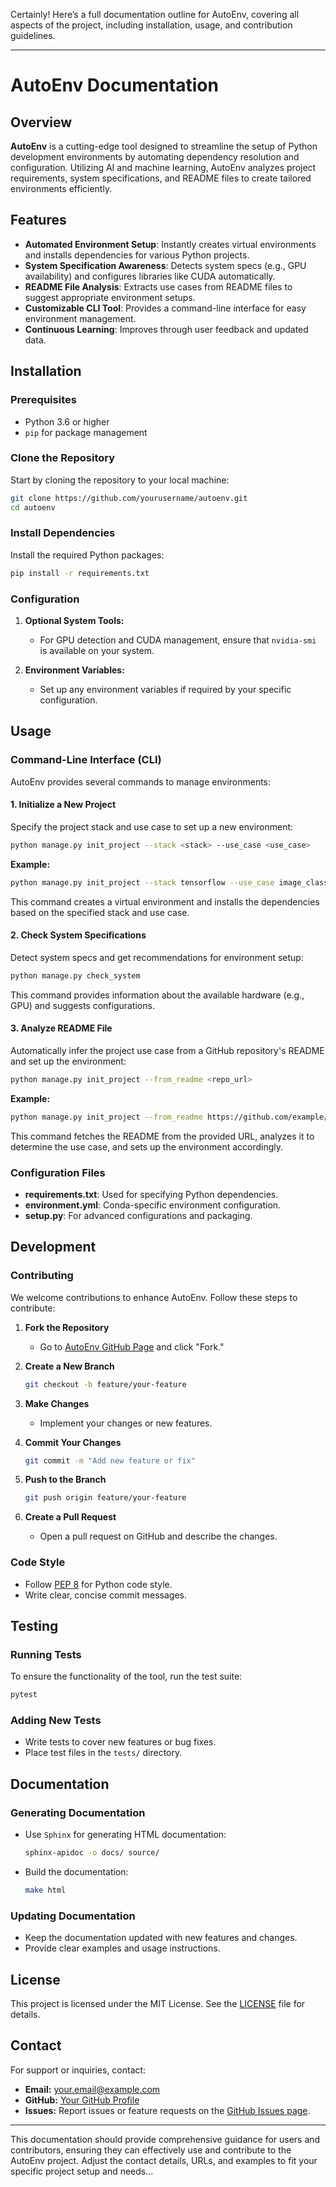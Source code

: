 Certainly! Here’s a full documentation outline for AutoEnv, covering all aspects of the project, including installation, usage, and contribution guidelines.

---

# **AutoEnv Documentation**

## **Overview**

**AutoEnv** is a cutting-edge tool designed to streamline the setup of Python development environments by automating dependency resolution and configuration. Utilizing AI and machine learning, AutoEnv analyzes project requirements, system specifications, and README files to create tailored environments efficiently.

## **Features**

- **Automated Environment Setup**: Instantly creates virtual environments and installs dependencies for various Python projects.
- **System Specification Awareness**: Detects system specs (e.g., GPU availability) and configures libraries like CUDA automatically.
- **README File Analysis**: Extracts use cases from README files to suggest appropriate environment setups.
- **Customizable CLI Tool**: Provides a command-line interface for easy environment management.
- **Continuous Learning**: Improves through user feedback and updated data.

## **Installation**

### **Prerequisites**

- Python 3.6 or higher
- `pip` for package management

### **Clone the Repository**

Start by cloning the repository to your local machine:

```bash
git clone https://github.com/yourusername/autoenv.git
cd autoenv
```

### **Install Dependencies**

Install the required Python packages:

```bash
pip install -r requirements.txt
```

### **Configuration**

1. **Optional System Tools:**
   - For GPU detection and CUDA management, ensure that `nvidia-smi` is available on your system.

2. **Environment Variables:**
   - Set up any environment variables if required by your specific configuration.

## **Usage**

### **Command-Line Interface (CLI)**

AutoEnv provides several commands to manage environments:

#### **1. Initialize a New Project**

Specify the project stack and use case to set up a new environment:

```bash
python manage.py init_project --stack <stack> --use_case <use_case>
```

**Example:**

```bash
python manage.py init_project --stack tensorflow --use_case image_classification
```

This command creates a virtual environment and installs the dependencies based on the specified stack and use case.

#### **2. Check System Specifications**

Detect system specs and get recommendations for environment setup:

```bash
python manage.py check_system
```

This command provides information about the available hardware (e.g., GPU) and suggests configurations.

#### **3. Analyze README File**

Automatically infer the project use case from a GitHub repository's README and set up the environment:

```bash
python manage.py init_project --from_readme <repo_url>
```

**Example:**

```bash
python manage.py init_project --from_readme https://github.com/example/repo
```

This command fetches the README from the provided URL, analyzes it to determine the use case, and sets up the environment accordingly.

### **Configuration Files**

- **requirements.txt**: Used for specifying Python dependencies.
- **environment.yml**: Conda-specific environment configuration.
- **setup.py**: For advanced configurations and packaging.

## **Development**

### **Contributing**

We welcome contributions to enhance AutoEnv. Follow these steps to contribute:

1. **Fork the Repository**
   - Go to [AutoEnv GitHub Page](https://github.com/yourusername/autoenv) and click "Fork."

2. **Create a New Branch**

   ```bash
   git checkout -b feature/your-feature
   ```

3. **Make Changes**
   - Implement your changes or new features.

4. **Commit Your Changes**

   ```bash
   git commit -m "Add new feature or fix"
   ```

5. **Push to the Branch**

   ```bash
   git push origin feature/your-feature
   ```

6. **Create a Pull Request**
   - Open a pull request on GitHub and describe the changes.

### **Code Style**

- Follow [PEP 8](https://www.python.org/dev/peps/pep-0008/) for Python code style.
- Write clear, concise commit messages.

## **Testing**

### **Running Tests**

To ensure the functionality of the tool, run the test suite:

```bash
pytest
```

### **Adding New Tests**

- Write tests to cover new features or bug fixes.
- Place test files in the `tests/` directory.

## **Documentation**

### **Generating Documentation**

- Use `Sphinx` for generating HTML documentation:
  
  ```bash
  sphinx-apidoc -o docs/ source/
  ```

- Build the documentation:

  ```bash
  make html
  ```

### **Updating Documentation**

- Keep the documentation updated with new features and changes.
- Provide clear examples and usage instructions.

## **License**

This project is licensed under the MIT License. See the [LICENSE](LICENSE) file for details.

## **Contact**

For support or inquiries, contact:

- **Email:** your.email@example.com
- **GitHub:** [Your GitHub Profile](https://github.com/yourusername)
- **Issues:** Report issues or feature requests on the [GitHub Issues page](https://github.com/yourusername/autoenv/issues).

---

This documentation should provide comprehensive guidance for users and contributors, ensuring they can effectively use and contribute to the AutoEnv project. Adjust the contact details, URLs, and examples to fit your specific project setup and needs...